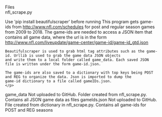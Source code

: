 

Files<br>
    nfl_scrape.py
    <p>
    Use 'pip install beautifulscraper' before running
    This program gets game-ids from http://www.nfl.com/schedules for post and regular season games from 2009 to 2018. The game-ids
    are needed to access a JSON item that contains all game data, where the url is in the form  
    http://www.nfl.com/liveupdate/game-center/game-id/game-id_gtd.json

    Beautifulscraper is used to grab html tag attributes such as the game-id. Urllib is used to grab the game data JSON objects
    and write them to a local folder called game_data. Each saved JSON file is written under the form game-id.json.

    The game-ids are also saved to a dictionary with top keys being POST and REG to organize the data. Json is imported to dump the 
    game-id dictionary to a file called gameIDs.json.
    </p>
    
  game_data
    Not uploaded to GitHub. Folder created from nfl_scrape.py. Contains all JSON game data as files
  gameIds.json
    Not uploaded to GitHub. File created from dictionary in nfl_scrape.py. Contains all game-ids for POST and REG seasons
